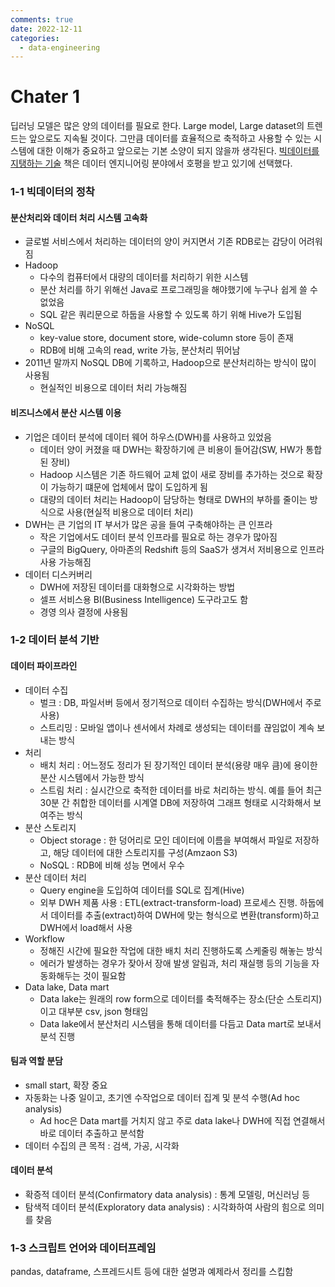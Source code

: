 ```yaml
---
comments: true
date: 2022-12-11
categories:
  - data-engineering
---
```


# Chater 1

딥러닝 모델은 많은 양의 데이터를 필요로 한다. Large model, Large dataset의 트렌드는 앞으로도 지속될 것이다. 그만큼 데이터를 효율적으로 축적하고 사용할 수 있는 시스템에 대한 이해가 중요하고 앞으로는 기본 소양이 되지 않을까 생각된다. [빅데이터를 지탱하는 기술](https://product.kyobobook.co.kr/detail/S000001916916) 책은 데이터 엔지니어링 분야에서 호평을 받고 있기에 선택했다.

### 1-1 빅데이터의 정착

#### 분산처리와 데이터 처리 시스템 고속화

- 글로벌 서비스에서 처리하는 데이터의 양이 커지면서 기존 RDB로는 감당이 어려워짐
- Hadoop
	- 다수의 컴퓨터에서 대량의 데이터를 처리하기 위한 시스템
	- 분산 처리를 하기 위해선 Java로 프로그래밍을 해야했기에 누구나 쉽게 쓸 수 없었음
	- SQL 같은 쿼리문으로 하둡을 사용할 수 있도록 하기 위해 Hive가 도입됨
- NoSQL
	- key-value store, document store, wide-column store 등이 존재
	- RDB에 비해 고속의 read, write 가능, 분산처리 뛰어남
- 2011년 말까지 NoSQL DB에 기록하고, Hadoop으로 분산처리하는 방식이 많이 사용됨
	- 현실적인 비용으로 데이터 처리 가능해짐

#### 비즈니스에서 분산 시스템 이용

- 기업은 데이터 분석에 데이터 웨어 하우스(DWH)를 사용하고 있었음
	- 데이터 양이 커졌을 때 DWH는 확장하기에 큰 비용이 들어감(SW, HW가 통합된 장비)
	- Hadoop 시스템은 기존 하드웨어 교체 없이 새로 장비를 추가하는 것으로 확장이 가능하기 떄문에 업체에서 많이 도입하게 됨
	- 대량의 데이터 처리는 Hadoop이 담당하는 형태로 DWH의 부하를 줄이는 방식으로 사용(현실적 비용으로 데이터 처리)
- DWH는 큰 기업의 IT 부서가 많은 공을 들여 구축해야하는 큰 인프라
	- 작은 기업에서도 데이터 분석 인프라를 필요로 하는 경우가 많아짐
	- 구글의 BigQuery, 아마존의 Redshift 등의 SaaS가 생겨서 저비용으로 인프라 사용 가능해짐
- 데이터 디스커버리
	- DWH에 저장된 데이터를 대화형으로 시각화하는 방법
	- 셀프 서비스용 BI(Business Intelligence) 도구라고도 함
	- 경영 의사 결정에 사용됨

### 1-2 데이터 분석 기반

#### 데이터 파이프라인

- 데이터 수집
	- 벌크 : DB, 파일서버 등에서 정기적으로 데이터 수집하는 방식(DWH에서 주로 사용)
	- 스트리밍 : 모바일 앱이나 센서에서 차례로 생성되는 데이터를 끊임없이 계속 보내는 방식
- 처리
	- 배치 처리 : 어느정도 정리가 된 장기적인 데이터 분석(용량 매우 큼)에 용이한 분산 시스템에서 가능한 방식
	- 스트림 처리 : 실시간으로 축적한 데이터를 바로 처리하는 방식. 예를 들어 최근 30분 간 취합한 데이터를 시계열 DB에 저장하여 그래프 형태로 시각화해서 보여주는 방식
- 분산 스토리지
	- Object storage : 한 덩어리로 모인 데이터에 이름을 부여해서 파일로 저장하고, 해당 데이터에 대한 스토리지를 구성(Amzaon S3)
	- NoSQL : RDB에 비해 성능 면에서 우수
- 분산 데이터 처리
	- Query engine을 도입하여 데이터를 SQL로 집계(Hive)
	- 외부 DWH 제품 사용 : ETL(extract-transform-load) 프로세스 진행. 하둡에서 데이터를 추출(extract)하여 DWH에 맞는 형식으로 변환(transform)하고 DWH에서 load해서 사용
- Workflow
	- 정해진 시간에 필요한 작업에 대한 배치 처리 진행하도록 스케줄링 해놓는 방식
	- 에러가 발생하는 경우가 잦아서 장애 발생 알림과, 처리 재실행 등의 기능을 자동화해두는 것이 필요함
- Data lake, Data mart
	- Data lake는 원래의 row form으로 데이터를 축적해주는 장소(단순 스토리지)이고 대부분 csv, json 형태임
	- Data lake에서 분산처리 시스템을 통해 데이터를 다듬고 Data mart로 보내서 분석 진행

#### 팀과 역할 분담

- small start, 확장 중요
- 자동화는 나중 일이고, 초기엔 수작업으로 데이터 집계 및 분석 수행(Ad hoc analysis)
	- Ad hoc은 Data mart를 거치지 않고 주로 data lake나 DWH에 직접 연결해서 바로 데이터 추출하고 분석함
- 데이터 수집의 큰 목적 : 검색, 가공, 시각화

#### 데이터 분석

- 확증적 데이터 분석(Confirmatory data analysis) : 통계 모델링, 머신러닝 등
- 탐색적 데이터 분석(Exploratory data analysis) : 시각화하여 사람의 힘으로 의미를 찾음

### 1-3 스크립트 언어와 데이터프레임

pandas, dataframe, 스프레드시트 등에 대한 설명과 예제라서 정리를 스킵함

